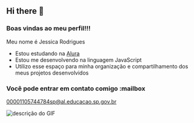 ## Hi there 👋

### Boas vindas ao meu perfil!!!

Meu nome é Jessica Rodrigues

- Estou estudando na [Alura](https://www.alura.com.br)
- Estou me desenvolvendo na linguagem JavaScript
- Utilizo esse espaço para minha organização e compartilhamento dos meus projetos desenvolvidos

### Você pode entrar em contato comigo :mailbox

00001105744784sp@al.educacao.sp.gov.br

![descrição do GIF](https://www.google.com/url?sa=i&url=https%3A%2F%2Fepocanegocios.globo.com%2FTecnologia%2Fnoticia%2F2021%2F11%2Fos-10-gifs-mais-usados-em-2021-segundo-giphy.html&psig=AOvVaw30l38LMk9n3bfWD0QvCGGT&ust=1718130629152000&source=images&cd=vfe&opi=89978449&ved=0CA8QjRxqFwoTCMDBjMHV0YYDFQAAAAAdAAAAABAQ)





